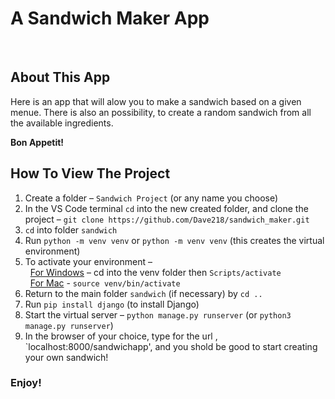 # **A Sandwich Maker App**
<br>



## **About This App**
Here is an app that will alow you to make a sandwich based on a given menue.
There is also an possibility, to create a random sandwich from all the available ingredients.

**Bon Appetit!**


## **How To View The Project**
1. Create a folder – `Sandwich Project` (or any name you choose)
2. In the VS Code terminal `cd` into the new created folder, and clone the project –  `git clone https://github.com/Dave218/sandwich_maker.git`
3. `cd` into folder `sandwich`
4. Run `python -m venv venv` or `python -m venv venv` (this creates the virtual environment)
5. To activate your environment –<br>
&nbsp;&nbsp;<ins>For Windows</ins> – cd into the venv folder then `Scripts/activate`<br>
&nbsp;&nbsp;<ins>For Mac</ins> - `source venv/bin/activate`
6. Return to the main folder `sandwich` (if necessary) by `cd ..`
7. Run `pip install django` (to install Django)
8. Start the virtual server – `python manage.py runserver` (or `python3 manage.py runserver`)
9. In the browser of your choice, type for the url , `localhost:8000/sandwichapp', and you shold be good to start creating your own sandwich!

### **Enjoy!**
